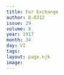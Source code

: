 ```yaml
---
title: For Exchange
author: B-8312
issue: 29
volume: 8
year: 1917
month: 34
day: VI
tags:
layout: page.njk
image:
---
```



